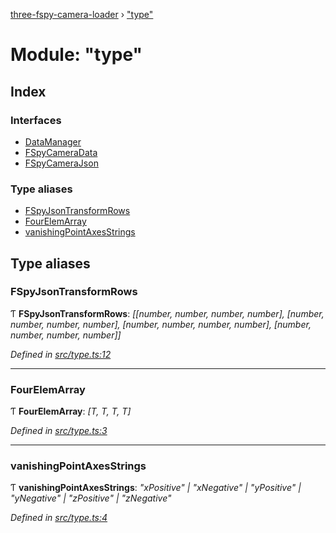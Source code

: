[three-fspy-camera-loader](../README.md) › ["type"](_type_.md)

# Module: "type"

## Index

### Interfaces

* [DataManager](../interfaces/_type_.datamanager.md)
* [FSpyCameraData](../interfaces/_type_.fspycameradata.md)
* [FSpyCameraJson](../interfaces/_type_.fspycamerajson.md)

### Type aliases

* [FSpyJsonTransformRows](_type_.md#fspyjsontransformrows)
* [FourElemArray](_type_.md#fourelemarray)
* [vanishingPointAxesStrings](_type_.md#vanishingpointaxesstrings)

## Type aliases

###  FSpyJsonTransformRows

Ƭ **FSpyJsonTransformRows**: *[[number, number, number, number], [number, number, number, number], [number, number, number, number], [number, number, number, number]]*

*Defined in [src/type.ts:12](https://github.com/nasikusa/THREE.FSpyCamera/blob/9e3dc6a/src/type.ts#L12)*

___

###  FourElemArray

Ƭ **FourElemArray**: *[T, T, T, T]*

*Defined in [src/type.ts:3](https://github.com/nasikusa/THREE.FSpyCamera/blob/9e3dc6a/src/type.ts#L3)*

___

###  vanishingPointAxesStrings

Ƭ **vanishingPointAxesStrings**: *"xPositive" | "xNegative" | "yPositive" | "yNegative" | "zPositive" | "zNegative"*

*Defined in [src/type.ts:4](https://github.com/nasikusa/THREE.FSpyCamera/blob/9e3dc6a/src/type.ts#L4)*
